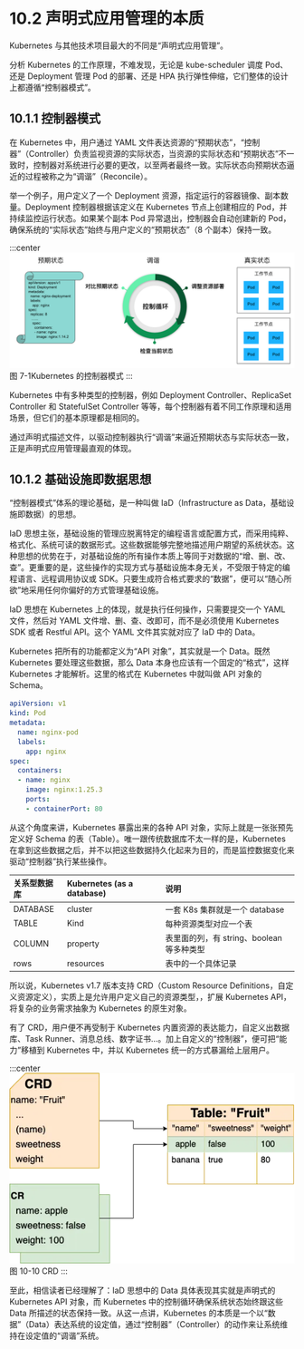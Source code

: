 # 10.2 声明式应用管理的本质

Kubernetes 与其他技术项目最大的不同是“声明式应用管理”。

分析 Kubernetes 的工作原理，不难发现，无论是 kube-scheduler 调度 Pod、还是 Deployment 管理 Pod 的部署、还是 HPA 执行弹性伸缩，它们整体的设计上都遵循“控制器模式”。

## 10.1.1 控制器模式

在 Kubernetes 中，用户通过 YAML 文件表达资源的“预期状态”，“控制器”（Controller）负责监视资源的实际状态，当资源的实际状态和“预期状态”不一致时，控制器对系统进行必要的更改，以至两者最终一致。实际状态向预期状态逼近的过程被称之为“调谐”（Reconcile）。

举一个例子，用户定义了一个 Deployment 资源，指定运行的容器镜像、副本数量。Deployment 控制器根据该定义在 Kubernetes 节点上创建相应的 Pod，并持续监控运行状态。如果某个副本 Pod 异常退出，控制器会自动创建新的 Pod，确保系统的“实际状态”始终与用户定义的“预期状态”（8 个副本）保持一致。

:::center
  ![](../assets/deployment-controller.png)<br/>
  图 7-1Kubernetes 的控制器模式
:::

Kubernetes 中有多种类型的控制器，例如 Deployment Controller、ReplicaSet Controller 和 StatefulSet Controller 等等，每个控制器有着不同工作原理和适用场景，但它们的基本原理都是相同的。

通过声明式描述文件，以驱动控制器执行“调谐”来逼近预期状态与实际状态一致，正是声明式应用管理最直观的体现。

## 10.1.2 基础设施即数据思想

“控制器模式”体系的理论基础，是一种叫做 IaD（Infrastructure as Data，基础设施即数据）的思想。

IaD 思想主张，基础设施的管理应脱离特定的编程语言或配置方式，而采用纯粹、格式化、系统可读的数据形式。这些数据能够完整地描述用户期望的系统状态。这种思想的优势在于，对基础设施的所有操作本质上等同于对数据的“增、删、改、查”。更重要的是，这些操作的实现方式与基础设施本身无关，不受限于特定的编程语言、远程调用协议或 SDK。只要生成符合格式要求的“数据”，便可以“随心所欲”地采用任何你偏好的方式管理基础设施。

IaD 思想在 Kubernetes 上的体现，就是执行任何操作，只需要提交一个 YAML 文件，然后对 YAML 文件增、删、查、改即可，而不是必须使用 Kubernetes SDK 或者 Restful API。这个 YAML 文件其实就对应了 IaD 中的 Data。 

Kubernetes 把所有的功能都定义为“API 对象”，其实就是一个 Data。既然 Kubernetes 要处理这些数据，那么 Data 本身也应该有一个固定的“格式”，这样 Kubernetes 才能解析。这里的格式在 Kubernetes 中就叫做 API 对象的 Schema。

```YAML
apiVersion: v1
kind: Pod
metadata:
  name: nginx-pod
  labels:
    app: nginx
spec:
  containers:
  - name: nginx
    image: nginx:1.25.3
    ports:
    - containerPort: 80
```

从这个角度来讲，Kubernetes 暴露出来的各种 API 对象，实际上就是一张张预先定义好 Schema 的表（Table）。唯一跟传统数据库不太一样的是，Kubernetes 在拿到这些数据之后，并不以把这些数据持久化起来为目的，而是监控数据变化来驱动“控制器”执行某些操作。

|关系型数据库|Kubernetes (as a database)|说明|
|:--|:--|:--|
|DATABASE|cluster|一套 K8s 集群就是一个 database |
|TABLE| Kind |每种资源类型对应一个表|
|COLUMN|property|表里面的列，有 string、boolean 等多种类型|
|rows|resources|表中的一个具体记录|


所以说，Kubernetes v1.7 版本支持 CRD（Custom Resource Definitions，自定义资源定义），实质上是允许用户定义自己的资源类型，，扩展 Kubernetes API，将复杂的业务需求抽象为 Kubernetes 的原生对象。

有了 CRD，用户便不再受制于 Kubernetes 内置资源的表达能力，自定义出数据库、Task Runner、消息总线、数字证书...。加上自定义的“控制器”，便可把“能力”移植到 Kubernetes 中，并以 Kubernetes 统一的方式暴漏给上层用户。

:::center
  ![](../assets/CRD.webp)<br/>
  图 10-10 CRD
:::

至此，相信读者已经理解了：IaD 思想中的 Data 具体表现其实就是声明式的 Kubernetes API 对象，而 Kubernetes 中的控制循环确保系统状态始终跟这些 Data 所描述的状态保持一致。从这一点讲，Kubernetes 的本质是一个以“数据”（Data）表达系统的设定值，通过“控制器”（Controller）的动作来让系统维持在设定值的“调谐”系统。

